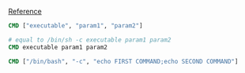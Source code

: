 ---
---

[Reference](https://www.baeldung.com/linux/docker-cmd-multiple-commands)


```dockerfile
CMD ["executable", "param1", "param2"]

# equal to /bin/sh -c executable param1 param2
CMD executable param1 param2 

CMD ["/bin/bash", "-c", "echo FIRST COMMAND;echo SECOND COMMAND"]

```
